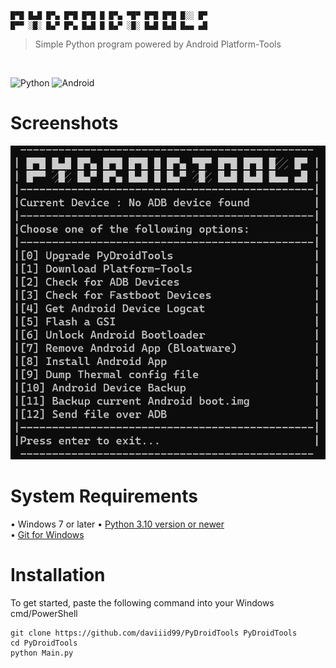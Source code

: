 ```
█▀█ █▄█ █▀▄ █▀█ █▀█ █ █▀▄ ▀█▀ █▀█ █▀█ █░░ █▀
█▀▀ ░█░ █▄▀ █▀▄ █▄█ █ █▄▀ ░█░ █▄█ █▄█ █▄▄ ▄█
  ```
  >Simple Python program powered by Android Platform-Tools 
  <br/>

![Python](https://img.shields.io/badge/python-3670A0?style=for-the-badge&logo=python&logoColor=ffdd54)
![Android](https://img.shields.io/badge/Android-3DDC84?style=for-the-badge&logo=android&logoColor=white)

# Screenshots
<img src = "src/screenshot.png">

# System Requirements
• Windows 7 or later
• <a href="https://www.python.org/downloads/">Python 3.10 version or newer</a><br/>
• <a href="https://github.com/git-for-windows/git/releases/latest">Git for Windows</a>

# Installation
To get started, paste the following command into your Windows cmd/PowerShell
```
git clone https://github.com/daviiid99/PyDroidTools PyDroidTools
cd PyDroidTools
python Main.py
```
